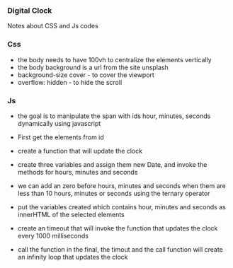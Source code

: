 ### Digital Clock

Notes about CSS and Js codes

### Css

* the body needs to have 100vh to centralize the elements vertically
* the body background is a url from the site unsplash
* background-size cover - to cover the viewport
* overflow: hidden - to hide the scroll


### Js

* the goal is to manipulate the span with ids hour, minutes, seconds dynamically using javascript

* First get the elements from id

* create a function that will update the clock

* create three variables and assign them new Date, and invoke the methods for hours, minutes and seconds

* we can add an zero before hours, minutes and seconds when them are less than 10 hours, minutes or seconds using the ternary operator

* put the variables created which contains hour, minutes and seconds as innerHTML of the selected elements 

* create an timeout that will invoke the function that updates the clock every 1000 milliseconds

* call the function in the final, the timout and the call function will create an infinity loop that updates the clock